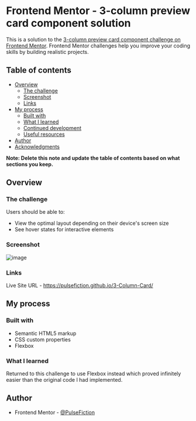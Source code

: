 # Frontend Mentor - 3-column preview card component solution

This is a solution to the [3-column preview card component challenge on Frontend Mentor](https://www.frontendmentor.io/challenges/3column-preview-card-component-pH92eAR2-). Frontend Mentor challenges help you improve your coding skills by building realistic projects. 

## Table of contents

- [Overview](#overview)
  - [The challenge](#the-challenge)
  - [Screenshot](#screenshot)
  - [Links](#links)
- [My process](#my-process)
  - [Built with](#built-with)
  - [What I learned](#what-i-learned)
  - [Continued development](#continued-development)
  - [Useful resources](#useful-resources)
- [Author](#author)
- [Acknowledgments](#acknowledgments)

**Note: Delete this note and update the table of contents based on what sections you keep.**

## Overview

### The challenge

Users should be able to:

- View the optimal layout depending on their device's screen size
- See hover states for interactive elements

### Screenshot

![image](https://user-images.githubusercontent.com/87199411/136431307-586a5d08-eafd-4f1b-8b76-b2c25324e9fc.png)

### Links

Live Site URL - https://pulsefiction.github.io/3-Column-Card/

## My process

### Built with

- Semantic HTML5 markup
- CSS custom properties
- Flexbox

### What I learned

Returned to this challenge to use Flexbox instead which proved infinitely easier than the original code I had implemented.

## Author

- Frontend Mentor - [@PulseFiction](https://www.frontendmentor.io/profile/PulseFiction)




